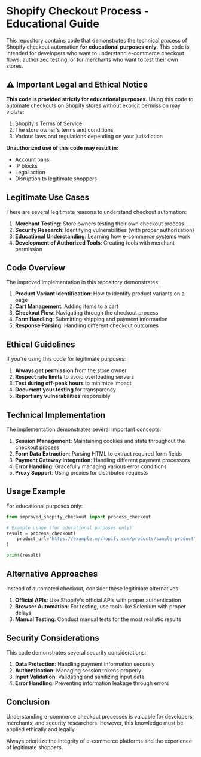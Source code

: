# Shopify Checkout Process - Educational Guide

This repository contains code that demonstrates the technical process of Shopify checkout automation **for educational purposes only**. This code is intended for developers who want to understand e-commerce checkout flows, authorized testing, or for merchants who want to test their own stores.

## ⚠️ Important Legal and Ethical Notice

**This code is provided strictly for educational purposes.** Using this code to automate checkouts on Shopify stores without explicit permission may violate:

1. Shopify's Terms of Service
2. The store owner's terms and conditions
3. Various laws and regulations depending on your jurisdiction

**Unauthorized use of this code may result in:**
- Account bans
- IP blocks
- Legal action
- Disruption to legitimate shoppers

## Legitimate Use Cases

There are several legitimate reasons to understand checkout automation:

1. **Merchant Testing**: Store owners testing their own checkout process
2. **Security Research**: Identifying vulnerabilities (with proper authorization)
3. **Educational Understanding**: Learning how e-commerce systems work
4. **Development of Authorized Tools**: Creating tools with merchant permission

## Code Overview

The improved implementation in this repository demonstrates:

1. **Product Variant Identification**: How to identify product variants on a page
2. **Cart Management**: Adding items to a cart
3. **Checkout Flow**: Navigating through the checkout process
4. **Form Handling**: Submitting shipping and payment information
5. **Response Parsing**: Handling different checkout outcomes

## Ethical Guidelines

If you're using this code for legitimate purposes:

1. **Always get permission** from the store owner
2. **Respect rate limits** to avoid overloading servers
3. **Test during off-peak hours** to minimize impact
4. **Document your testing** for transparency
5. **Report any vulnerabilities** responsibly

## Technical Implementation

The implementation demonstrates several important concepts:

1. **Session Management**: Maintaining cookies and state throughout the checkout process
2. **Form Data Extraction**: Parsing HTML to extract required form fields
3. **Payment Gateway Integration**: Handling different payment processors
4. **Error Handling**: Gracefully managing various error conditions
5. **Proxy Support**: Using proxies for distributed requests

## Usage Example

For educational purposes only:

```python
from improved_shopify_checkout import process_checkout

# Example usage (for educational purposes only)
result = process_checkout(
    product_url="https://example.myshopify.com/products/sample-product"
)

print(result)
```

## Alternative Approaches

Instead of automated checkout, consider these legitimate alternatives:

1. **Official APIs**: Use Shopify's official APIs with proper authentication
2. **Browser Automation**: For testing, use tools like Selenium with proper delays
3. **Manual Testing**: Conduct manual tests for the most realistic results

## Security Considerations

This code demonstrates several security considerations:

1. **Data Protection**: Handling payment information securely
2. **Authentication**: Managing session tokens properly
3. **Input Validation**: Validating and sanitizing input data
4. **Error Handling**: Preventing information leakage through errors

## Conclusion

Understanding e-commerce checkout processes is valuable for developers, merchants, and security researchers. However, this knowledge must be applied ethically and legally.

Always prioritize the integrity of e-commerce platforms and the experience of legitimate shoppers.